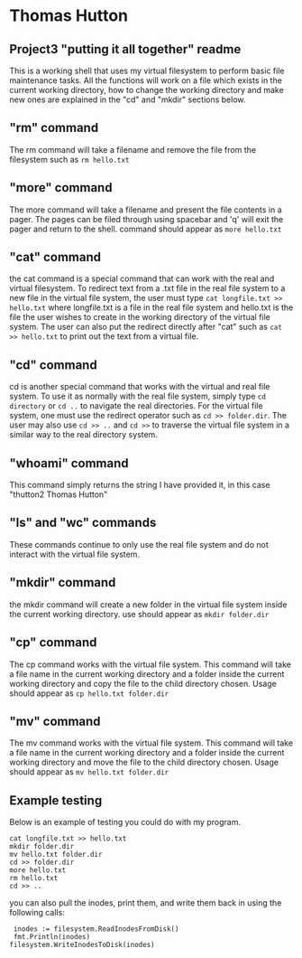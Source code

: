 # Thomas Hutton
## Project3 "putting it all together" readme
This is a working shell that uses my virtual filesystem to perform basic file maintenance tasks. All the functions will work on a file which exists in the current working directory, how to change the working directory and make new ones are explained in the "cd" and "mkdir" sections below.
## "rm" command
The rm command will take a filename and remove the file from the filesystem such as `rm hello.txt`
## "more" command
The more command will take a filename and present the file contents in a pager. The pages can be filed through using spacebar and 'q' will exit the pager and return to the shell. command should appear as `more hello.txt`
## "cat" command
the cat command is a special command that can work with the real and virtual filesystem. To redirect text from a .txt file in the real file system to a new file in the virtual file system, the user must type `cat longfile.txt >> hello.txt` where longfile.txt is a file in the real file system and hello.txt is the file the user wishes to create in the working directory of the virtual file system. The user can also put the redirect directly after "cat" such as `cat >> hello.txt` to print out the text from a virtual file.
## "cd" command
cd is another special command that works with the virtual and real file system. To use it as normally with the real file system, simply type `cd directory` or `cd ..` to navigate the real directories. For the virtual file system, one must use the redirect operator such as `cd >> folder.dir`. The user may also use `cd >> ..` and `cd >>` to traverse the virtual file system in a similar way to the real directory system.
## "whoami" command
This command simply returns the string I have provided it, in this case "thutton2 Thomas Hutton"
## "ls" and "wc" commands
These commands continue to only use the real file system and do not interact with the virtual file system.
## "mkdir" command
the mkdir command will create a new folder in the virtual file system inside the current working directory. use should appear as `mkdir folder.dir`
## "cp" command
The cp command works with the virtual file system. This command will take a file name in the current working directory and a folder inside the current working directory and copy the file to the child directory chosen. Usage should appear as `cp hello.txt folder.dir`
## "mv" command
The mv command works with the virtual file system. This command will take a file name in the current working directory and a folder inside the current working directory and move the file to the child directory chosen. Usage should appear as `mv hello.txt folder.dir`

## Example testing
Below is an example of testing you could do with my program. 
```
cat longfile.txt >> hello.txt
mkdir folder.dir
mv hello.txt folder.dir
cd >> folder.dir
more hello.txt
rm hello.txt
cd >> ..
```
you can also pull the inodes, print them, and write them back in using the following calls:
```
 inodes := filesystem.ReadInodesFromDisk()
 fmt.Println(inodes)
filesystem.WriteInodesToDisk(inodes)
```
